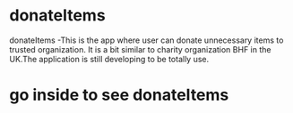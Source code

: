 # donateItems

donateItems -This is the app where user can donate unnecessary items to trusted organization. It is a bit similar to charity organization BHF in the UK.The application is still developing to be totally use.
 
 # go inside to see donateItems

